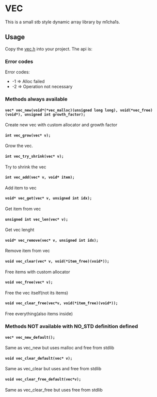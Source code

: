 # VEC
This is a small stb style dynamic array library by m1cha1s.

## Usage
Copy the [vec.h](vec.h) into your project. The api is:

### Error codes
Error codes:
- -1 => Alloc failed
- -2 => Operation not necessary

### Methods always available

#### `vec* vec_new(void*(*vec_malloc)(unsigned long long), void(*vec_free)(void*), unsigned int growth_factor);`
Create new vec with custom allocator and growth factor

#### `int vec_grow(vec* v);`
Grow the vec.

#### `int vec_try_shrink(vec* v);`
Try to shrink the vec

#### `int vec_add(vec* v, void* item);`
Add item to vec

#### `void* vec_get(vec* v, unsigned int idx);`
Get item from vec

#### `unsigned int vec_len(vec* v);`
Get vec lenght

#### `void* vec_remove(vec* v, unsigned int idx);`
Remove item from vec

#### `void vec_clear(vec* v, void(*item_free)(void*));`
Free items with custom allocator

#### `void vec_free(vec* v);`
Free the vec itself(not its items)

#### `void vec_clear_free(vec*v, void(*item_free)(void*));`
Free everything(also items inside)


### Methods NOT available with NO_STD definition defined

#### `vec* vec_new_default();`
Same as vec_new but uses malloc and free from stdlib

#### `void vec_clear_default(vec* v);`
Same as vec_clear but uses and free from stdlib

#### `void vec_clear_free_default(vec*v);`
Same as vec_clear_free but uses free from stdlib
